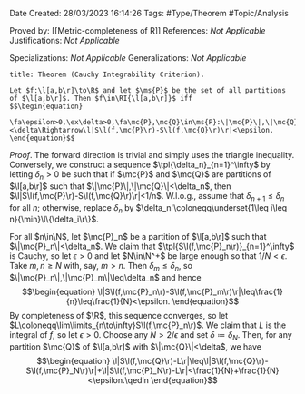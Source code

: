 <div class="topSpace"></div>

Date Created: 28/03/2023 16:14:26
Tags: #Type/Theorem #Topic/Analysis

Proved by: [[Metric-completeness of R]]
References: _Not Applicable_
Justifications: _Not Applicable_

Specializations: _Not Applicable_
Generalizations: _Not Applicable_

``` ad-Theorem
title: Theorem (Cauchy Integrability Criterion).

Let $f:\l[a,b\r]\to\R$ and let $\ms{P}$ be the set of all partitions of $\l[a,b\r]$. Then $f\in\RI{\l[a,b\r]}$ iff
$$\begin{equation}
    \fa\epsilon>0,\ex\delta>0,\fa\mc{P},\mc{Q}\in\ms{P}:\|\mc{P}\|,\|\mc{Q}\|<\delta\Rightarrow\l|S\l(f,\mc{P}\r)-S\l(f,\mc{Q}\r)\r|<\epsilon.
\end{equation}$$

```

_Proof_. The forward direction is trivial and simply uses the triangle inequality. Conversely, we construct a sequence $\tpl{\delta_n}_{n=1}^\infty$ by letting $\delta_n>0$ be such that if $\mc{P}$ and $\mc{Q}$ are partitions of $\l[a,b\r]$ such that $\|\mc{P}\|,\|\mc{Q}\|<\delta_n$, then $\l|S\l(f,\mc{P}\r)-S\l(f,\mc{Q}\r)\r|<1/n$. W.l.o.g., assume that $\delta_{n+1}\leq\delta_n$ for all $n$; otherwise, replace $\delta_n$ by $\delta_n'\coloneqq\underset{1\leq i\leq n}{\min}\l\{\delta_i\r\}$.

For all $n\in\N$, let $\mc{P}_n$ be a partition of $\l[a,b\r]$ such that $\|\mc{P}_n\|<\delta_n$. We claim that $\tpl{S\l(f,\mc{P}_n\r)}_{n=1}^\infty$ is Cauchy, so let $\epsilon>0$ and let $N\in\N^+$ be large enough so that $1/N<\epsilon$. Take $m,n\geq N$ with, say, $m>n$. Then $\delta_m\leq\delta_n$, so $\|\mc{P}_n\|,\|\mc{P}_m\|\leq\delta_n$ and hence
$$\begin{equation}
    \l|S\l(f,\mc{P}_n\r)-S\l(f,\mc{P}_m\r)\r|\leq\frac{1}{n}\leq\frac{1}{N}<\epsilon.
\end{equation}$$
By completeness of $\R$, this sequence converges, so let $L\coloneqq\lim\limits_{n\to\infty}S\l(f,\mc{P}_n\r)$. We claim that $L$ is the integral of $f$, so let $\epsilon>0$. Choose any $N>2/\epsilon$ and set $\delta\coloneqq\delta_N$. Then, for any partition $\mc{Q}$ of $\l[a,b\r]$ with $\|\mc{Q}\|<\delta$, we have
$$\begin{equation}
    \l|S\l(f,\mc{Q}\r)-L\r|\leq\l|S\l(f,\mc{Q}\r)-S\l(f,\mc{P}_N\r)\r|+\l|S\l(f,\mc{P}_N\r)-L\r|<\frac{1}{N}+\frac{1}{N}<\epsilon.\qedin
\end{equation}$$
